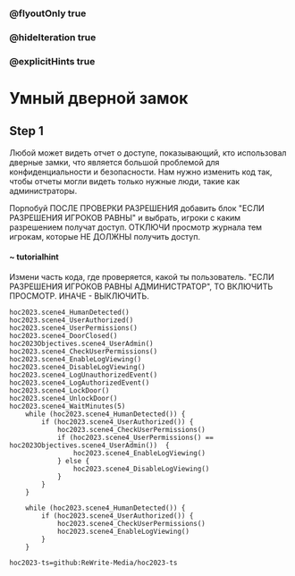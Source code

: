 ### @flyoutOnly true
### @hideIteration true
### @explicitHints true

# Умный дверной замок

## Step 1
Любой может видеть отчет о доступе, показывающий, кто использовал дверные замки, что является большой проблемой для конфиденциальности и безопасности. Нам нужно изменить код так, чтобы отчеты могли видеть только нужные люди, такие как администраторы.

Порпобуй ПОСЛЕ ПРОВЕРКИ РАЗРЕШЕНИЯ добавить блок "ЕСЛИ РАЗРЕШЕНИЯ ИГРОКОВ РАВНЫ" и выбрать, игроки с каким разрешением получат доступ.
ОТКЛЮЧИ просмотр журнала тем игрокам, которые НЕ ДОЛЖНЫ получить доступ.

#### ~ tutorialhint 
Измени часть кода, где проверяется, какой ты пользователь. "ЕСЛИ РАЗРЕШЕНИЯ ИГРОКОВ РАВНЫ АДМИНИСТРАТОР", ТО ВКЛЮЧИТЬ ПРОСМОТР. ИНАЧЕ - ВЫКЛЮЧИТЬ.

```ghost
hoc2023.scene4_HumanDetected()
hoc2023.scene4_UserAuthorized()
hoc2023.scene4_UserPermissions()
hoc2023.scene4_DoorClosed()
hoc2023Objectives.scene4_UserAdmin()
hoc2023.scene4_CheckUserPermissions()
hoc2023.scene4_EnableLogViewing()
hoc2023.scene4_DisableLogViewing()
hoc2023.scene4_LogUnauthorizedEvent()
hoc2023.scene4_LogAuthorizedEvent()
hoc2023.scene4_LockDoor()
hoc2023.scene4_UnlockDoor()
hoc2023.scene4_WaitMinutes(5)
    while (hoc2023.scene4_HumanDetected()) {
        if (hoc2023.scene4_UserAuthorized()) {
            hoc2023.scene4_CheckUserPermissions()
            if (hoc2023.scene4_UserPermissions() == hoc2023Objectives.scene4_UserAdmin())  {
                hoc2023.scene4_EnableLogViewing()
            } else {
                hoc2023.scene4_DisableLogViewing()
            }
        }
    }
```
```template
    while (hoc2023.scene4_HumanDetected()) {
        if (hoc2023.scene4_UserAuthorized()) {
            hoc2023.scene4_CheckUserPermissions()
            hoc2023.scene4_EnableLogViewing()
        }
    }

```

```package
hoc2023-ts=github:ReWrite-Media/hoc2023-ts
```